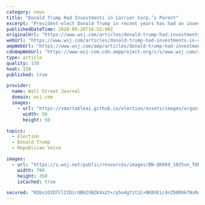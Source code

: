 ```yaml
---
category: news
title: "Donald Trump Had Investments in Carrier Corp.’s Parent"
excerpt: "President-elect Donald Trump in recent years has had an investment of as much as $250,000 in United Technologies, the parent of the company he pushed to shelve plans to move its Indianapolis factory to Mexico."
publishedDateTime: 2020-09-26T16:52:00Z
originalUrl: "https://www.wsj.com/articles/donald-trump-had-investments-in-carrier-corp-s-parent-1480723443"
webUrl: "https://www.wsj.com/articles/donald-trump-had-investments-in-carrier-corp-s-parent-1480723443"
ampWebUrl: "https://www.wsj.com/amp/articles/donald-trump-had-investments-in-carrier-corp-s-parent-1480723443"
cdnAmpWebUrl: "https://www-wsj-com.cdn.ampproject.org/c/s/www.wsj.com/amp/articles/donald-trump-had-investments-in-carrier-corp-s-parent-1480723443"
type: article
quality: 150
heat: 150
published: true

provider:
  name: Wall Street Journal
  domain: wsj.com
  images:
    - url: "https://smartableai.github.io/election/assets/images/organizations/wsj.com-50x50.jpg"
      width: 50
      height: 50

topics:
  - Election
  - Donald Trump
  - Republican Voice

images:
  - url: "https://s.wsj.net/public/resources/images/BN-QK669_1025un_TOP_20161024144452.jpg"
    width: 700
    height: 350
    isCached: true

secured: "KDbs1OID7ClIIDirdB6IXBZK4a2t+/p5o4g7zt1C+NKBVEic4nZ98M4k7NsRAaz+vaL4ZH9JLf07o0/9RaJkURHddIbWAoZlI0eplv4BCWsRpAZuVR2ezvgf+s4RXgBgGtVPw3pseIaLIFhdUZJl0u2c1bX9PATho8oOwhOl/sA3oV7HRpcZN9st3Q+Q7uEf9KJmH55W2vIJtSswOspgJQ5UGHg61eSXKIuG4yWhNVx2mWk2x6M5y6dJgLukFU+wlci3zFzxi40UThOw4nuhGO/8qSKRIJryQWf5aNhSQw9XEhLhoIPRLDDh7MP29JOTNyCMTjT5T03ioqSfbgXcQWckKH7gY9KL8Vnlo7pUgd0=;VlT1RBG4W0wSP1OCUBHa6g=="
---
```


